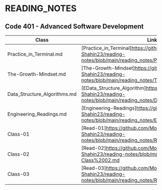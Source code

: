 # READING_NOTES


## Code 401 - Advanced Software Development


|   Class     |     Link    |
| ----------- | ----------- |
| Practice_in_Terminal.md | [Practice_in_Terminal]https://github.com/Mohammad-Shahin23/reading-notes/blob/main/reading_notes/Practice_in_Terminal.md |
| The-Growth-Mindset.md | [The-Growth-Mindset]https://github.com/Mohammad-Shahin23/reading-notes/blob/main/reading_notes/The_Growth_Mindset.md |
| Data_Structure_Algorithms.md | [EData_Structure_Algorithm]https://github.com/Mohammad-Shahin23/reading-notes/blob/main/reading_notes/Data_Structure_Algorithms.md |
| Engineering_Readings.md | [Engineering-Readings]https://github.com/Mohammad-Shahin23/reading-notes/blob/main/reading_notes/Engineering_Readings.md |
|  Class-01   | [Read-01]https://github.com/Mohammad-Shahin23/reading-notes/blob/main/reading_notes/Read_Class%2001.md |
|  Class-02   | [Read-02]https://github.com/Mohammad-Shahin23/reading-notes/blob/main/reading_notes/Read-Class%2002.md |
| Class-03    | [Read-03]https://github.com/Mohammad-Shahin23/reading-notes/blob/main/reading_notes/Read_Class%2003.md |



